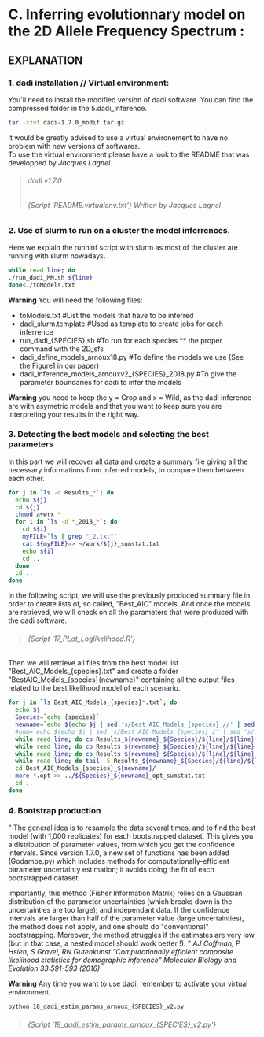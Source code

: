 # C. Inferring evolutionnary model on the 2D Allele Frequency Spectrum :  
## EXPLANATION 

### 1. dadi installation // Virtual environment:
You'll need to install the modified version of dadi software. You can find the compressed folder in the 5.dadi_inference. 

```bash   
tar -xzvf dadi-1.7.0_modif.tar.gz  
```  
It would be greatly advised to use a virtual environement to have no problem with new versions of softwares.   
To use the virtual environment please have a look to the README that was developped by *Jacques Lagnel*.   
> ###### *dadi v1.7.0* 
> ###### *{Script 'README.virtualenv.txt'} Written by Jacques Lagnel*  

  
### 2. Use of slurm to run on a cluster the model inferrences.  
Here we explain the runninf script with slurm as most of the cluster are running with slurm nowadays.  
```bash  
while read line; do  
./run_dadi_MM.sh ${line}   
done<./toModels.txt  
```  
**Warning** You will need the following files:
- toModels.txt #List the models that have to be inferred
- dadi_slurm.template #Used as template to create jobs for each inferrence
- run_dadi_{SPECIES}.sh #To run for each species ** the proper command with the 2D_sfs
- dadi_define_models_arnoux18.py  #To define the models we use (See the Figure1 in our paper)
- dadi_inference_models_arnouxv2_{SPECIES}_2018.py #To give the parameter boundaries for dadi to infer the models  
  
**Warning** you need to keep the y = Crop and x = Wild, as the dadi inference are with asymetric models and that you want to keep sure you are interpreting your results in the right way.  
  
### 3. Detecting the best models and selecting the best parameters  
In this part we will recover all data and create a summary file giving all the necessary informations from inferred models, to compare them between each other.  

```bash  
for j in `ls -d Results_*`; do
  echo ${j}
  cd ${j}
  chmod a+wrx *
  for i in `ls -d *_2018_*`; do
    cd ${i}
    myFILE=`ls | grep "_2.txt"`
    cat ${myFILE}>> ~/work/${j}_sumstat.txt
    echo ${i}
    cd ..
  done
  cd ..
done
```  
In the following script, we will use the previously produced summary file in order to create lists of, so called, "Best_AIC" models. And once the models are retrieved, we will check on all the parameters that were produced with the dadi software.  
    
> ###### *{Script '17_PLot_Loglikelihood.R'}*     
   
Then we will retrieve all files from the best model list "Best_AIC_Models_{species}.txt" and create a folder "BestAIC_Models_{species}{newname}" containing all the output files related to the best likelihood model of each scenario.  

```bash  
for j in `ls Best_AIC_Models_{species}*.txt`; do  
  echo $j  
  Species=`echo {species}`  
  newname=`echo $(echo $j | sed 's/Best_AIC_Models_{species}_//' | sed 's/.txt//')`  
  #num=`echo $(echo $j | sed 's/Best_AIC_Models_{species}_/' | sed 's/.txt//')`  
  while read line; do cp Results_${newname}_${Species}/${line}/${line}*.png Best_AIC_Models_{species}_${newname}/; done< ${j}  
  while read line; do cp Results_${newname}_${Species}/${line}/${line}.txt Best_AIC_Models_{species}_${newname}/; done< ${j}   
  while read line; do cp Results_${newname}_${Species}/${line}/${line}_2.txt Best_AIC_Models_{species}_${newname}/; done< ${j}  
  while read line; do tail -5 Results_${newname}_${Species}/${line}/${line}.txt > Best_AIC_Models_{species}_${newname}/${line}.opt ; done< ${j}   
  cd Best_AIC_Models_{species}_${newname}/  
  more *.opt >> ../${Species}_${newname}_opt_sumstat.txt  
  cd ..  
done  
```


### 4. Bootstrap production
" The general idea is to resample the data several times, and to find the best model (with 1,000 replicates) for each bootstrapped dataset. This gives you a distribution of parameter values, from which you get the confidence intervals. Since version 1.7.0, a new set of functions has been added (Godambe.py) which includes methods for computationally-efficient parameter uncertainty estimation; it avoids doing the fit of each bootstrapped dataset.

Importantly, this method (Fisher Information Matrix) relies on a Gaussian distribution of the parameter uncertainties (which breaks down is the uncertainties are too large); and independant data. If the confidence intervals are larger than half of the parameter value (large uncertainties), the method does not apply, and one should do "conventional" bootstrapping. Moreover, the method struggles if the estimates are very low (but in that case, a nested model should work better !). "
*AJ Coffman, P Hsieh, S Gravel, RN Gutenkunst "Computationally efficient composite likelihood statistics for demographic inference" Molecular Biology and Evolution 33:591-593 (2016)*

**Warning** Any time you want to use dadi, remember to activate your virtual environment.   
  
```bash    
python 18_dadi_estim_params_arnoux_{SPECIES}_v2.py  
```  
> ###### *{Script '18_dadi_estim_params_arnoux_{SPECIES}_v2.py'}*  
